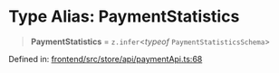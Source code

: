 # Type Alias: PaymentStatistics

> **PaymentStatistics** = `z.infer`\<*typeof* `PaymentStatisticsSchema`\>

Defined in: [frontend/src/store/api/paymentApi.ts:68](https://github.com/lsendel/sass/blob/ca8b2b87627589617e0de57047e1f50d53e78078/frontend/src/store/api/paymentApi.ts#L68)
